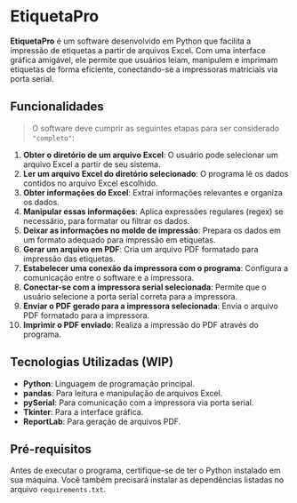 # EtiquetaPro

**EtiquetaPro** é um software desenvolvido em Python que facilita a impressão de etiquetas a partir de arquivos Excel. Com uma interface gráfica amigável, ele permite que usuários leiam, manipulem e imprimam etiquetas de forma eficiente, conectando-se a impressoras matriciais via porta serial.

## Funcionalidades

> O software deve cumprir as seguintes etapas para ser considerado `"completo"`:

1. **Obter o diretório de um arquivo Excel**: O usuário pode selecionar um arquivo Excel a partir de seu sistema.
2. **Ler um arquivo Excel do diretório selecionado**: O programa lê os dados contidos no arquivo Excel escolhido.
3. **Obter informações do Excel**: Extrai informações relevantes e organiza os dados.
4. **Manipular essas informações**: Aplica expressões regulares (regex) se necessário, para formatar ou filtrar os dados.
5. **Deixar as informações no molde de impressão**: Prepara os dados em um formato adequado para impressão em etiquetas.
6. **Gerar um arquivo em PDF**: Cria um arquivo PDF formatado para impressão das etiquetas.
7. **Estabelecer uma conexão da impressora com o programa**: Configura a comunicação entre o software e a impressora.
8. **Conectar-se com a impressora serial selecionada**: Permite que o usuário selecione a porta serial correta para a impressora.
9. **Enviar o PDF gerado para a impressora selecionada**: Envia o arquivo PDF formatado para a impressora.
10. **Imprimir o PDF enviado**: Realiza a impressão do PDF através do programa.

## Tecnologias Utilizadas (WIP)

- **Python**: Linguagem de programação principal.
- **pandas**: Para leitura e manipulação de arquivos Excel.
- **pySerial**: Para comunicação com a impressora via porta serial.
- **Tkinter**: Para a interface gráfica.
- **ReportLab**: Para geração de arquivos PDF.

## Pré-requisitos

Antes de executar o programa, certifique-se de ter o Python instalado em sua máquina. Você também precisará instalar as dependências listadas no arquivo `requirements.txt`.
